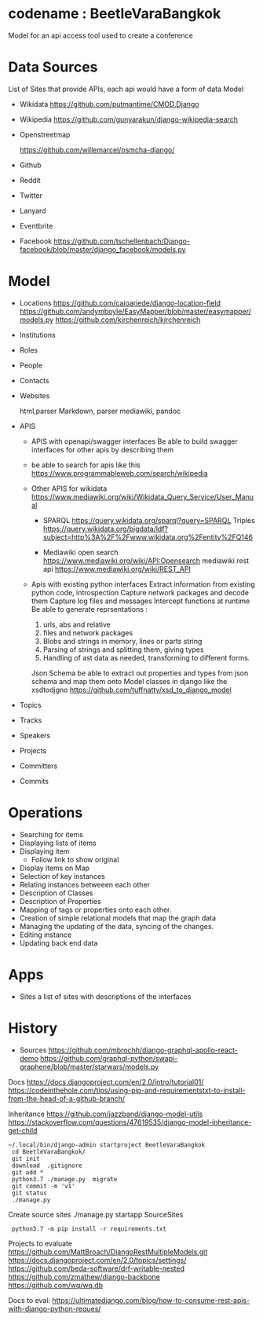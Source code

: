 # codename : BeetleVaraBangkok
Model for an api access tool used to create a conference

# Data Sources
List of Sites that provide APIs, each api would have a form of data Model
* Wikidata
https://github.com/putmantime/CMOD.Django

* Wikipedia
https://github.com/gunyarakun/django-wikipedia-search
* Openstreetmap

  https://github.com/willemarcel/osmcha-django/
  
* Github
* Reddit
* Twitter
* Lanyard
* Eventbrite


* Facebook
https://github.com/tschellenbach/Django-facebook/blob/master/django_facebook/models.py

# Model
* Locations
  https://github.com/caioariede/django-location-field
  https://github.com/andymboyle/EasyMapper/blob/master/easymapper/models.py
  https://github.com/kirchenreich/kirchenreich

* Institutions
* Roles
* People
* Contacts
* Websites

  html,parser
  Markdown, parser
  mediawiki,
  pandoc
  
* APIS

  * APIS with openapi/swagger interfaces
    Be able to build swagger interfaces for other apis by describing them

  * be able to search for apis
  like this
    https://www.programmableweb.com/search/wikipedia
    
  * Other APIS for wikidata
    https://www.mediawiki.org/wiki/Wikidata_Query_Service/User_Manual
    * SPARQL
      https://query.wikidata.org/sparql?query=SPARQL
      Triples
      https://query.wikidata.org/bigdata/ldf?subject=http%3A%2F%2Fwww.wikidata.org%2Fentity%2FQ146

      
    * Mediawiki
    open search    https://www.mediawiki.org/wiki/API:Opensearch
    mediawiki rest api https://www.mediawiki.org/wiki/REST_API

  * Apis with existing python interfaces
    Extract information from existing python code, introspection
    Capture network packages and decode them
    Capture log files and messages
    Intercept functions at runtime
    Be able to generate reprsentations :
       1. urls, abs and relative
       2. files and network packages
       3. Blobs and strings in memory, lines or parts string
       4. Parsing of strings and splitting them, giving types
       5. Handling of ast data as needed, transforming to different forms.

       Json Schema
       	    be able to extract out properties and types from json schema and map them onto Model classes in django
	    like the xsdtodjgno https://github.com/tuffnatty/xsd_to_django_model

* Topics
* Tracks
* Speakers
* Projects
* Committers
* Commits

# Operations
* Searching for items
* Displaying lists of items
* Displaying item
  * Follow link to show original
* Display items on Map
* Selection of key instances
* Relating instances betweeen each other
* Description of Classes
* Description of Properties
* Mapping of tags or properties onto each other.
* Creation of simple relational models that map the graph data
* Managing the updating of the data, syncing of the changes.
* Editing instance
* Updating back end data

# Apps
* Sites a list of sites with descriptions of the interfaces


# History 

* Sources
https://github.com/mbrochh/django-graphql-apollo-react-demo
https://github.com/graphql-python/swapi-graphene/blob/master/starwars/models.py

Docs
	https://docs.djangoproject.com/en/2.0/intro/tutorial01/
	https://codeinthehole.com/tips/using-pip-and-requirementstxt-to-install-from-the-head-of-a-github-branch/

Inheritance
	https://github.com/jazzband/django-model-utils
	https://stackoverflow.com/questions/47619535/django-model-inheritance-get-child
	
    ~/.local/bin/django-admin startproject BeetleVaraBangkok
     cd BeetleVaraBangkok/
     git init
     download  .gitignore 
     git add *
     python3.7 ./manage.py  migrate
     git commit -m 'v1'
     git status
     ./manage.py

Create source sites
     ./manage.py startapp SourceSites

     python3.7 -m pip install -r requirements.txt


Projects to evaluate
https://github.com/MattBroach/DjangoRestMultipleModels.git
https://docs.djangoproject.com/en/2.0/topics/settings/
https://github.com/beda-software/drf-writable-nested
https://github.com/zmathew/django-backbone
https://github.com/wq/wq.db

Docs to eval:
https://ultimatedjango.com/blog/how-to-consume-rest-apis-with-django-python-reques/

